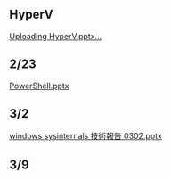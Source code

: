 ## HyperV
[Uploading HyperV.pptx…]()

## 2/23
[PowerShell.pptx](https://github.com/s108000389/Windows-Server/files/6105093/PowerShell.pptx)
## 3/2
[windows sysinternals 技術報告 0302.pptx](https://github.com/s108000389/Windows-Server/files/6105094/windows.sysinternals.0302.pptx)
## 3/9
